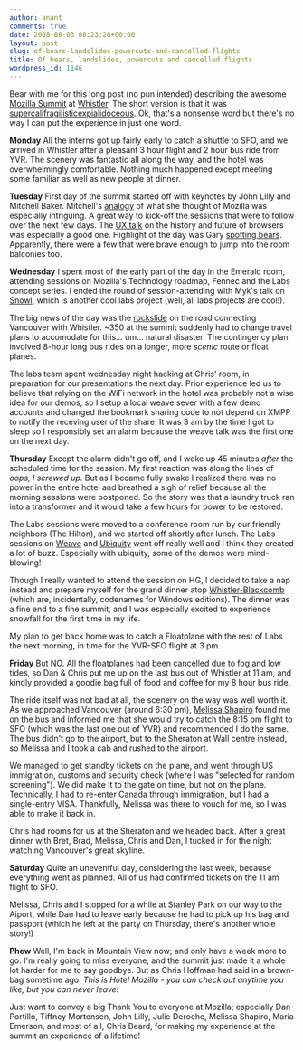 ```yaml
---
author: anant
comments: true
date: 2008-08-03 08:23:28+00:00
layout: post
slug: of-bears-landslides-powercuts-and-cancelled-flights
title: Of bears, landslides, powercuts and cancelled flights
wordpress_id: 1146
---
```


Bear with me for this long post (no pun intended) describing the awesome [Mozilla Summit](http://replay.waybackmachine.org/20080906012248/http://wiki.mozilla.org/Summit2008) at [Whistler](http://replay.waybackmachine.org/20080906012248/http://www.lonelyplanet.com/worldguide/canada/whistler/). The short version is that it was [supercalifragilisticexpialidoceous](http://replay.waybackmachine.org/20080906012248/http://en.wikipedia.org/wiki/Supercalifragilisticexpialidoceous). Ok, that's a nonsense word but there's no way I can put the experience in just one word.

**Monday**
All the interns got up fairly early to catch a shuttle to SFO, and we  arrived in Whistler after a pleasant 3 hour flight and 2 hour bus ride  from YVR. The scenery was fantastic all along the way, and the hotel was  overwhelmingly comfortable. Nothing much happened except meeting some  familiar as well as new people at dinner.

**Tuesday**
First day of the summit started off with keynotes by John Lilly and Mitchell Baker. Mitchell's [analogy](http://replay.waybackmachine.org/20080906012248/http://blog.lizardwrangler.com/2008/07/29/the-mozilla-tree/) of what she thought of Mozilla was especially intriguing. A great way  to kick-off the sessions that were to follow over the next few days. The  [UX talk](http://replay.waybackmachine.org/20080906012248/http://wiki.mozilla.org/Summit2008/Sessions/Proposals/History_%26_Future:_Imagining_the_Web_Browser_of_2015) on the history and future of browsers was especially a good one. Highlight of the day was Gary [spotting bears](http://replay.waybackmachine.org/20080906012248/http://www.rumblingedge.com/2008/07/29/bear-with-me-while-you-sleep-at-whistler/). Apparently, there were a few that were brave enough to jump into the room balconies too.

**Wednesday**
I spent most of the early part of the day in the Emerald room, attending  sessions on Mozilla's Technology roadmap, Fennec and the Labs concept  series. I ended the round of session-attending with Myk's talk on [Snowl](http://replay.waybackmachine.org/20080906012248/http://www.melez.com/mykzilla/2008/07/snowl-experiment-with-messaging-in.html), which is another cool labs project (well, all labs projects are cool!).

The big news of the day was the [rockslide](http://replay.waybackmachine.org/20080906012248/http://www.cbc.ca/canada/british-columbia/story/2008/07/30/bc-highway-rockslide-whistler.html) on the road connecting Vancouver with Whistler. ~350 at the summit  suddenly had to change travel plans to accomodate for this… um… natural  disaster. The contingency plan involved 8-hour long bus rides on a  longer, more _scenic_ route or float planes.

The labs team spent wednesday night hacking at Chris' room, in  preparation for our presentations the next day. Prior experience led us  to believe that relying on the WiFi network in the hotel was probably  not a wise idea for our demos, so I setup a local weave sever with a few  demo accounts and changed the bookmark sharing code to not depend on  XMPP to notify the receving user of the share. It was 3 am by the time I  got to sleep so I responsibly set an alarm because the weave talk was  the first one on the next day.

**Thursday**
Except the alarm didn't go off, and I woke up 45 minutes _after_ the scheduled time for the session. My first reaction was along the lines of _oops, I screwed up_.  But as I became fully awake I realized there was no power in the entire  hotel and breathed a sigh of relief because all the morning sessions  were postponed. So the story was that a laundry truck ran into a  transformer and it would take a few hours for power to be restored.

The Labs sessions were moved to a conference room run by our friendly  neighbors (The Hilton), and we started off shortly after lunch. The  Labs sessions on [Weave](http://replay.waybackmachine.org/20080906012248/http://wiki.mozilla.org/Labs/Weave) and [Ubiquity](http://replay.waybackmachine.org/20080906012248/http://wiki.mozilla.org/Labs/Ubiquity) went off really well and I think they created a lot of buzz. Especially with ubiquity, some of the demos were mind-blowing!

Though I really wanted to attend the session on HG, I decided to take  a nap instead and prepare myself for the grand dinner atop [Whistler-Blackcomb](http://replay.waybackmachine.org/20080906012248/http://www.whistlerblackcomb.com/index.htm) (which are, incidentally, codenames for Windows editions). The dinner  was a fine end to a fine summit, and I was especially excited to  experience snowfall for the first time in my life.

My plan to get back home was to catch a Floatplane with the rest of  Labs the next morning, in time for the YVR-SFO flight at 3 pm.

**Friday**
But NO. All the floatplanes had been cancelled due to fog and low tides,  so Dan & Chris put me up on the last bus out of Whistler at 11 am,  and kindly provided a goodie bag full of food and coffee for my 8 hour  bus ride.

The ride itself was not bad at all, the scenery on the way was well worth it. As we approached Vancouver (around 6:30 pm), [Melissa Shapiro](http://replay.waybackmachine.org/20080906012248/http://icouldntfindanypaper.blogspot.com/) found me on the bus and informed me that she would try to catch the  8:15 pm flight to SFO (which was the last one out of YVR) and  recommended I do the same. The bus didn't go to the airport, but to the  Sheraton at Wall centre instead, so Melissa and I took a cab and rushed  to the airport.

We managed to get standby tickets on the plane, and went through US  immigration, customs and security check (where I was "selected for  random screening"). We did make it to the gate on time, but not on the  plane. Technically, I had to re-enter Canada through immigration, but I  had a single-entry VISA. Thankfully, Melissa was there to vouch for me,  so I was able to make it back in.

Chris had rooms for us at the Sheraton and we headed back. After a  great dinner with Bret, Brad, Melissa, Chris and Dan, I tucked in for  the night watching Vancouver's great skyline.

**Saturday**
Quite an uneventful day, considering the last week, because everything  went as planned. All of us had confirmed tickets on the 11 am flight to  SFO.

Melissa, Chris and I stopped for a while at Stanley Park on our way  to the Aiport, while Dan had to leave early because he had to pick up  his bag and passport (which he left at the party on Thursday, there's  another whole story!)

**Phew**
Well, I'm back in Mountain View now; and only have a week more to go.  I'm really going to miss everyone, and the summit just made it a whole  lot harder for me to say goodbye. But as Chris Hoffman had said in a  brown-bag sometime ago: _This is Hotel Mozilla - you can check out anytime you like, but you can never leave!_

Just want to convey a big Thank You to everyone at Mozilla;  especially Dan Portillo, Tiffney Mortensen, John Lilly, Julie Deroche,  Melissa Shapiro, Maria Emerson, and most of all, Chris Beard, for making my experience at the summit an experience of a lifetime!
